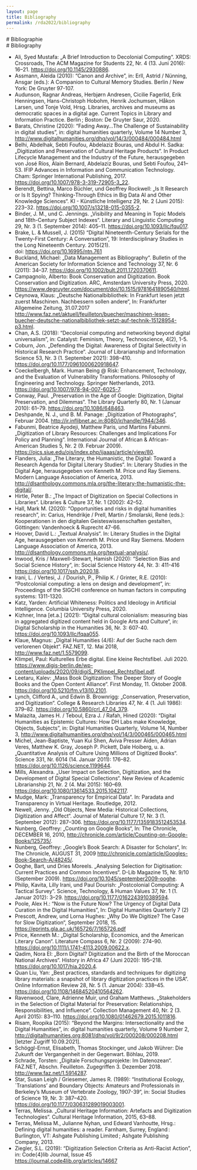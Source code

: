 ```yaml
---
layout: page
title: Bibliography
permalink: /rda2022/bibliography
---
```


<div class="language-container">
<section lang="de" markdown="1">
# Bibliographie
</section>
<section lang="en" markdown="1">
# Bibliography
</section>
</div>

* Ali, Syed Mustafa: „A Brief Introduction to Decolonial Computing“. XRDS: Crossroads, The ACM Magazine for Students 22, Nr. 4 (13. Juni 2016): 16–21. https://doi.org/10.1145/2930886.
* Assmann, Aleida (2010): “Canon and Archive”, in: Erll, Astrid / Nünning, Ansgar (eds.): A Companion to Cultural Memory Studies. Berlin / New York: De Gruyter 97-107.
* Audunson, Ragnar Andreas, Herbjørn Andresen, Cicilie Fagerlid, Erik Henningsen, Hans-Christoph Hobohm, Henrik Jochumsen, Håkon Larsen, und Tonje Vold, Hrsg. Libraries, archives and museums as democratic spaces in a digital age. Current Topics in Library and Information Practice. Berlin ; Boston: De Gruyter Saur, 2020.
* Barats, Christine (2020): “Fading Away…The Challenge of Sustainability in digital studies”, in: digital humanities quarterly, Volume 14 Number 3, http://www.digitalhumanities.org/dhq/vol/14/3/000484/000484.html 
* Belhi, Abdelhak, Sebti Foufou, Abdelaziz Bouras, und Abdul H. Sadka: „Digitization and Preservation of Cultural Heritage Products“. In Product Lifecycle Management and the Industry of the Future, herausgegeben von José Ríos, Alain Bernard, Abdelaziz Bouras, und Sebti Foufou, 241–53. IFIP Advances in Information and Communication Technology. Cham: Springer International Publishing, 2017. https://doi.org/10.1007/978-3-319-72905-3_22.
* Berendt, Bettina, Marco Büchler, und Geoffrey Rockwell: „Is It Research or Is It Spying? Thinking-Through Ethics in Big Data AI and Other Knowledge Sciences“. KI - Künstliche Intelligenz 29, Nr. 2 (Juni 2015): 223–32. https://doi.org/10.1007/s13218-015-0355-2.
* Binder, J. M., und C. Jennings. „Visibility and Meaning in Topic Models and 18th-Century Subject Indexes“. Literary and Linguistic Computing 29, Nr. 3 (1. September 2014): 405–11. https://doi.org/10.1093/llc/fqu017.
* Brake, L. & Mussell, J. (2015) “Digital Nineteenth-Century Serials for the Twenty-First Century: A Conversation”, 19: Interdisciplinary Studies in the Long Nineteenth Century. 2015(21). doi: https://doi.org/10.16995/ntn.761
* Buckland, Michael: „Data Management as Bibliography“. Bulletin of the American Society for Information Science and Technology 37, Nr. 6 (2011): 34–37. https://doi.org/10.1002/bult.2011.1720370611.
* Campagnolo, Alberto: Book Conservation and Digitization. Book Conservation and Digitization. ARC, Amsterdam University Press, 2020. https://www.degruyter.com/document/doi/10.1515/9781641890540/html.
* Ceynowa, Klaus: „Deutsche Nationalbibliothek: In Frankfurt lesen jetzt zuerst Maschinen. Nachbessern sollen andere“, In: Frankfurter Allgemeine Zeitung, 31.07.2017 http://www.faz.net/aktuell/feuilleton/buecher/maschinen-lesen-buecher-deutsche-nationalbibliothek-setzt-auf-technik-15128954-p3.html.
* Chan, A.S. (2018): “Decolonial computing and networking beyond digital universalism”, in:  Catalyst: Feminism, Theory, Technoscience, 4(2), 1-5.
* Coburn, Jon. „Defending the Digital: Awareness of Digital Selectivity in Historical Research Practice“. Journal of Librarianship and Information Science 53, Nr. 3 (1. September 2021): 398–410. https://doi.org/10.1177/0961000620918647.
* Coeckelbergh, Mark. Human Being @ Risk: Enhancement, Technology, and the Evaluation of Vulnerability Transformations. Philosophy of Engineering and Technology. Springer Netherlands, 2013. https://doi.org/10.1007/978-94-007-6025-7.
* Conway, Paul. „Preservation in the Age of Google: Digitization, Digital Preservation, and Dilemmas“. The Library Quarterly 80, Nr. 1 (Januar 2010): 61–79. https://doi.org/10.1086/648463.
* Deshpande, N. J., und B. M. Panage: „Digitization of Photographs“, Februar 2004. http://ir.inflibnet.ac.in:8080/ir/handle/1944/346.
* Fabunmi, Beatrice Ayodeji, Matthew Paris, und Martins Fabunmi. „Digitization of Library Resources: Challenges and Implications For Policy and Planning“. International Journal of African & African- American Studies 5, Nr. 2 (9. Februar 2009). https://ojcs.siue.edu/ojs/index.php/ijaaas/article/view/80.
* Flanders, Julia: „The Literary, the Humanistic, the Digital: Toward a Research Agenda for Digital Literary Studies“. In: Literary Studies in the Digital Age, herausgegeben von Kenneth M. Price und Ray Siemens. Modern Language Association of America, 2013. http://dlsanthology.commons.mla.org/the-literary-the-humanistic-the-digital/.
* Hirtle, Peter B.: „The Impact of Digitization on Special Collections in Libraries“. Libraries & Culture 37, Nr. 1 (2002): 42–52.
* Hall, Mark M. (2020): “Opportunities and risks in digital humanities research”, in: Carius, Hendrikje / Prell, Martin / Smolarski, René (eds.): Kooperationen in den digitalen Geisteswissenschaften gestalten, Göttingen: Vandenhoeck & Ruprecht 47-66.
* Hoover, David L.: „Textual Analysis“. In: Literary Studies in the Digital Age, herausgegeben von Kenneth M. Price und Ray Siemens. Modern Language Association of America, 2013. http://dlsanthology.commons.mla.org/textual-analysis/.
* Inwood, Kris / Maxwell-Stewart, Hamish (2020): “Selection Bias and Social Science History“, in: Social Science History 44, Nr. 3: 411-416 https://doi.org/10.1017/ssh.2020.18.
* Irani, L. / Vertesi, J. / Dourish, P., Philip  K. / Grinter, R.E. (2010): “Postcolonial computing: a lens on design and development”, in: Proceedings of the SIGCHI conference on human factors in computing systems: 1311-1320.
* Katz, Yarden: Artificial Whiteness: Politics and Ideology in Artificial Intelligence. Columbia University Press, 2020.
* Kizhner, Inna [et.a.] (2021): “Digital cultural colonialism: measuring bias in aggregated digitized content held in Google Arts and Culture“, in: Digital Scholarship in the Humanities 36, Nr. 3: 607-40. https://doi.org/10.1093/llc/fqaa055.
* Klaue, Magnus: „Digital Humanities (4/6): Auf der Suche nach dem verlorenen Objekt“. FAZ.NET, 12. Mai 2018, http://www.faz.net/1.5579099.
* Klimpel, Paul: Kulturelles Erbe digital. Eine kleine Rechtsfibel. Juli 2020.  https://www.digis-berlin.de/wp-content/uploads/2020/09/digiS_PKlimpel_Rechtsfibel.pdf.
* Leetaru, Kalev: „Mass Book Digitization: The Deeper Story of Google Books and the Open Content Alliance“. First Monday, 11. Oktober 2008. https://doi.org/10.5210/fm.v13i10.2101.
* Lynch, Clifford A., und Edwin B. Brownrigg: „Conservation, Preservation, and Digitization“. College & Research Libraries 47, Nr. 4 (1. Juli 1986): 379–82. https://doi.org/10.5860/crl_47_04_379.
* Malazita, James H. / Teboul, Ezra J. / Rafah, Hined (2020): “Digital Humanities as Epistemic Cultures: How DH Labs make Knowledge, Objects, Subjects”, in: Digital Humanities Quarterly, Volume 14, Number 3, http://www.digitalhumanities.org/dhq/vol/14/3/000465/000465.html 
* Michel, Jean-Baptiste, Yuan Kui Shen, Aviva Presser Aiden, Adrian Veres, Matthew K. Gray, Joseph P. Pickett, Dale Hoiberg, u. a. „Quantitative Analysis of Culture Using Millions of Digitized Books“. Science 331, Nr. 6014 (14. Januar 2011): 176–82. https://doi.org/10.1126/science.1199644.
* Mills, Alexandra. „User Impact on Selection, Digitization, and the Development of Digital Special Collections“. New Review of Academic Librarianship 21, Nr. 2 (4. Mai 2015): 160–69. https://doi.org/10.1080/13614533.2015.1042117.
* Mudge, Mark: „Transparency for Empirical Data“. In: Paradata and Transparency in Virtual Heritage. Routledge, 2012.
* Newell, Jenny. „Old Objects, New Media: Historical Collections, Digitization and Affect“. Journal of Material Culture 17, Nr. 3 (1. September 2012): 287–306. https://doi.org/10.1177/1359183512453534.
* Nunberg, Geoffrey: „Counting on Google Books“, In: The Chronicle, DECEMBER 16, 2010,  http://chronicle.com/article/Counting-on-Google-Books/125735/.
* Nunberg, Geoffrey: „Google’s Book Search: A Disaster for Scholars“, In: The Chronicle, AUGUST 31, 2009 http://chronicle.com/article/Googles-Book-Search-A/48245/.
* Ooghe, Bart, und Dries Moreels. „Analysing Selection for Digitisation: Current Practices and Common Incentives“. D-Lib Magazine 15, Nr. 9/10 (September 2009). https://doi.org/10.1045/september2009-ooghe.
* Philip, Kavita, Lilly Irani, und Paul Dourish: „Postcolonial Computing: A Tactical Survey“. Science, Technology, & Human Values 37, Nr. 1 (1. Januar 2012): 3–29. https://doi.org/10.1177/0162243910389594.
* Poole, Alex H.: “Now is the Future Now? The Urgency of Digital Data Curation in the Digital Humanities”, In: Digital Humanities Quarterly 7 (2)
* Prescott, Andrew, und Lorna Hughes: „Why Do We Digitize? The Case for Slow Digitization“, September 2018, 15. https://eprints.gla.ac.uk/165726/7/165726.pdf
* Price, Kenneth M.: „Digital Scholarship, Economics, and the American Literary Canon“. Literature Compass 6, Nr. 2 (2009): 274–90. https://doi.org/10.1111/j.1741-4113.2009.00622.x.
* Qadim, Nora El: „Born Digital? Digitization and the Birth of the Moroccan National Archives“. History in Africa 47 (Juni 2020): 195–218. https://doi.org/10.1017/hia.2020.4.
* Quan Liu, Yan: „Best practices, standards and techniques for digitizing library materials: a snapshot of library digitization practices in the USA“. Online Information Review 28, Nr. 5 (1. Januar 2004): 338–45. https://doi.org/10.1108/14684520410564262.
* Ravenwood, Clare, Adrienne Muir, und Graham Matthews. „Stakeholders in the Selection of Digital Material for Preservation: Relationships, Responsibilities, and Influence“. Collection Management 40, Nr. 2 (3. April 2015): 83–110. https://doi.org/10.1080/01462679.2015.1011816.
* Risam, Roopika (2015): “Beyond the Margins: Intersectionality and the Digital Humanities”, in: digital humanities quarterly, Volume 9 Number 2, http://digitalhumanities.org:8081/dhq/vol/9/2/000208/000208.html [letzter Zugriff 10.09.2021].
* Schöggl-Ernst, Elisabeth, Thomas Stockinger, und Jakob Wührer: Die Zukunft der Vergangenheit in der Gegenwart. Böhlau, 2019.
* Schrade, Torsten: „Digitale Forschungsprojekte: Im Datenozean“. FAZ.NET, Abschn. Feuilleton. Zugegriffen 3. Dezember 2018. http://www.faz.net/1.5914287.
* Star, Susan Leigh / Griesemer, James R. (1989): “Institutional Ecology, `Translations’ and Boundary Objects: Amateurs and Professionals in Berkeley’s Museum of Vertebrate Zoology, 1907-39“, in: Social Studies of Science 19, Nr. 3: 387–420. https://doi.org/10.1177/030631289019003001.
* Terras, Melissa. „Cultural Heritage Information: Artefacts and Digitization Technologies“. Cultural Heritage Information, 2015, 63–88.
* Terras, Melissa M., Julianne Nyhan, und Edward Vanhoutte, Hrsg.: Defining digital humanities: a reader. Farnham, Surrey, England : Burlington, VT: Ashgate Publishing Limited ; Ashgate Publishing Company, 2013.
* Ziegler, S.L. (2019): “Digitization Selection Criteria as Anti-Racist Action”, in: Code{4}lib  Journal, Issue 45 https://journal.code4lib.org/articles/14667

